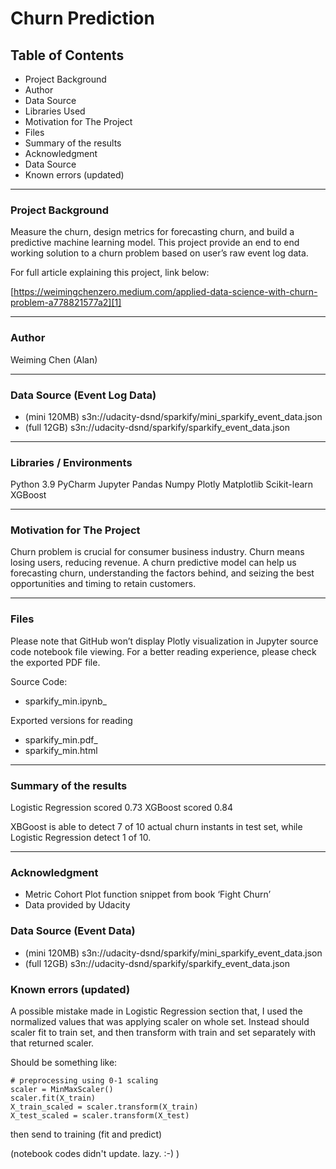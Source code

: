 
# Churn Prediction

## Table of Contents

- Project Background
- Author
- Data Source
- Libraries Used
- Motivation for The Project
- Files
- Summary of the results
- Acknowledgment
- Data Source
- Known errors (updated)

---- 

### Project Background

Measure the churn, design metrics for forecasting churn, and build a predictive machine learning model. This project provide an end to end working solution to a churn problem based on user’s raw event log data.

For full article explaining this project, link below: 

[https://weimingchenzero.medium.com/applied-data-science-with-churn-problem-a778821577a2][1]

---- 

### Author

Weiming Chen (Alan)

---- 

### Data Source (Event Log Data)
- (mini 120MB) s3n://udacity-dsnd/sparkify/mini\_sparkify\_event\_data.json
- (full 12GB) s3n://udacity-dsnd/sparkify/sparkify\_event\_data.json

---- 

### Libraries / Environments

Python 3.9
PyCharm
Jupyter
Pandas
Numpy
Plotly
Matplotlib
Scikit-learn
XGBoost

---- 

### Motivation for The Project

Churn problem is crucial for consumer business industry. Churn means losing users, reducing revenue. A churn predictive model can help us forecasting churn, understanding the factors behind, and seizing the best opportunities and timing to retain customers. 

---- 

### Files

Please note that GitHub won’t display Plotly visualization in Jupyter source code notebook file viewing. For a better reading experience, please check the exported PDF file. 

Source Code:
- sparkify_min.ipynb_

Exported versions for reading
- sparkify_min.pdf_
- sparkify_min.html 

---- 

### Summary of the results

Logistic Regression scored 0.73
XGBoost scored 0.84

XBGoost is able to detect 7 of 10 actual churn instants in test set, while Logistic Regression detect 1 of 10.


---- 

### Acknowledgment
- Metric Cohort Plot function snippet from book ‘Fight Churn’
- Data provided by Udacity


### Data Source (Event Data)
- (mini 120MB) s3n://udacity-dsnd/sparkify/mini\_sparkify\_event\_data.json
- (full 12GB) s3n://udacity-dsnd/sparkify/sparkify\_event\_data.json

### Known errors (updated)
A possible mistake made in Logistic Regression section that, I used the normalized values that was applying scaler on whole set. Instead should scaler fit to train set, and then transform with train and set separately with that returned scaler.

Should be something like: 
```
# preprocessing using 0-1 scaling
scaler = MinMaxScaler()
scaler.fit(X_train)
X_train_scaled = scaler.transform(X_train)
X_test_scaled = scaler.transform(X_test)
```
then send to training (fit and predict)

(notebook codes didn't update. lazy. :-) )




[1]:	https://weimingchenzero.medium.com/applied-data-science-with-churn-problem-a778821577a2